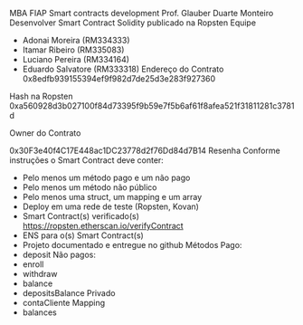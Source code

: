﻿MBA FIAP
Smart contracts development
Prof. Glauber Duarte Monteiro
Desenvolver Smart Contract Solidity publicado na Ropsten
Equipe
* Adonai Moreira (RM334333)
* Itamar Ribeiro (RM335083)
* Luciano Pereira (RM334164)
* Eduardo Salvatore (RM333318)
Endereço do Contrato
0x8edfb939155394ef9f982d7de25d3e283f927360


Hash na Ropsten
0xa560928d3b027100f84d73395f9b59e7f5b6af61f8afea521f31811281c3781d




Owner do Contrato


0x30F3e40f4C17E448ac1DC23778d2f76Dd84d7B14
Resenha
Conforme instruções o Smart Contract deve conter:
* Pelo menos um método pago e um não pago
* Pelo menos um método não público
* Pelo menos uma struct, um mapping e um array
* Deploy em uma rede de teste (Ropsten, Kovan)
* Smart Contract(s) verificado(s) https://ropsten.etherscan.io/verifyContract
* ENS para o(s) Smart Contract(s)
* Projeto documentado e entregue no github
Métodos
Pago:
* deposit 
Não pagos:
* enroll
* withdraw
* balance
* depositsBalance
Privado
* contaCliente
Mapping
* balances